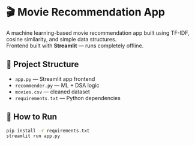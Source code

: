 # 🎬 Movie Recommendation App

A machine learning-based movie recommendation app built using TF-IDF, cosine similarity, and simple data structures.  
Frontend built with **Streamlit** — runs completely offline.

## 📂 Project Structure
- `app.py` — Streamlit app frontend
- `recommender.py` — ML + DSA logic
- `movies.csv` — cleaned dataset
- `requirements.txt` — Python dependencies

## 🚀 How to Run
```bash
pip install -r requirements.txt
streamlit run app.py
